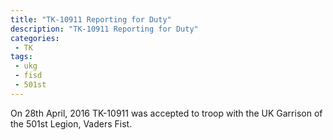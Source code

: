 ```yaml
---
title: "TK-10911 Reporting for Duty"
description: "TK-10911 Reporting for Duty"
categories:
 - TK
tags:
 - ukg
 - fisd
 - 501st
---
```

On 28th April, 2016 TK-10911 was accepted to troop with the UK Garrison of the 501st Legion, Vaders Fist.
